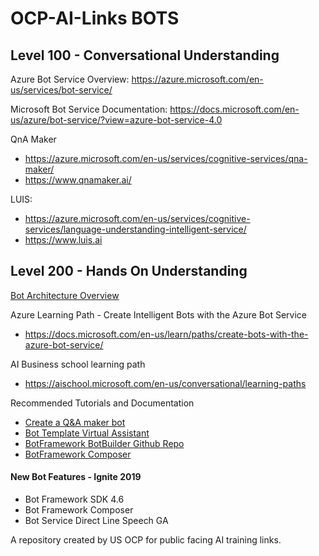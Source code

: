 # OCP-AI-Links BOTS

## Level 100 - Conversational Understanding

Azure Bot Service Overview: https://azure.microsoft.com/en-us/services/bot-service/

Microsoft Bot Service Documentation: https://docs.microsoft.com/en-us/azure/bot-service/?view=azure-bot-service-4.0

QnA Maker
  - https://azure.microsoft.com/en-us/services/cognitive-services/qna-maker/
  - https://www.qnamaker.ai/

LUIS:
  - https://azure.microsoft.com/en-us/services/cognitive-services/language-understanding-intelligent-service/
  - https://www.luis.ai
  


## Level 200 - Hands On Understanding

[Bot Architecture Overview](https://docs.microsoft.com/en-us/azure/architecture/reference-architectures/ai/conversational-bot#building-a-bot) 

Azure Learning Path - Create Intelligent Bots with the Azure Bot Service
  - https://docs.microsoft.com/en-us/learn/paths/create-bots-with-the-azure-bot-service/

AI Business school learning path 
  - https://aischool.microsoft.com/en-us/conversational/learning-paths

Recommended Tutorials and Documentation
  - [Create a Q&A maker bot](https://docs.microsoft.com/en-us/azure/cognitive-services/QnAMaker/tutorials/create-publish-query-in-portal)
  - [Bot Template Virtual Assistant](https://docs.microsoft.com/en-us/azure/bot-service/bot-builder-virtual-assistant-introduction?view=azure-bot-service-4.0 ) 
  - [BotFramework BotBuilder Github Repo](https://github.com/microsoft/botframework-sdk)
  - [BotFramework Composer](https://github.com/microsoft/BotFramework-Composer)

#### New Bot Features - Ignite 2019
  - Bot Framework SDK 4.6 
  - Bot Framework Composer
  - Bot Service Direct Line Speech GA


A repository created by US OCP for public facing AI training links. 
